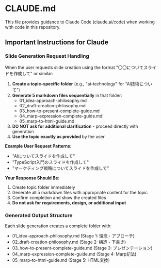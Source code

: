 # CLAUDE.md

This file provides guidance to Claude Code (claude.ai/code) when working with code in this repository.

## Important Instructions for Claude

### Slide Generation Request Handling
When the user requests slide creation using the format "〇〇についてスライドを作成して" or similar:

1. **Create a topic-specific folder** (e.g., "ai-technology" for "AI技術について")
2. **Generate 5 markdown files sequentially** in that folder:
   - 01_idea-approach-philosophy.md
   - 02_draft-creation-philosophy.md  
   - 03_how-to-present-complete-guide.md
   - 04_marp-expression-complete-guide.md
   - 05_marp-to-html-guide.md
3. **DO NOT ask for additional clarification** - proceed directly with generation
4. **Use the topic exactly as provided** by the user

**Example User Request Patterns:**
- "AIについてスライドを作成して"
- "TypeScript入門のスライドを作成して"  
- "マーケティング戦略についてスライドを作成して"

**Your Response Should Be:**
1. Create topic folder immediately
2. Generate all 5 markdown files with appropriate content for the topic
3. Confirm completion and show the created files
4. **Do not ask for requirements, design, or additional input**

### Generated Output Structure
Each slide generation creates a complete folder with:
- 01_idea-approach-philosophy.md (Stage 1: 理念・アプローチ)
- 02_draft-creation-philosophy.md (Stage 2: 構造・下書き)  
- 03_how-to-present-complete-guide.md (Stage 3: プレゼンテーション)
- 04_marp-expression-complete-guide.md (Stage 4: Marp記法)
- 05_marp-to-html-guide.md (Stage 5: HTML変換)